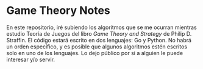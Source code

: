 # Game Theory Notes

En este repositorio, iré subiendo los algoritmos que se me ocurran mientras estudio Teoría de Juegos del libro _Game Theory and Strategy_ de Philip D. Straffin. El código estará escrito en dos lenguajes: Go y Python. No habrá un orden específico, y es posible que algunos algoritmos estén escritos solo en uno de los lenguajes. Lo dejo público por si a alguien le puede interesar y/o servir.
